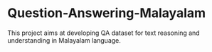 # Question-Answering-Malayalam

This project aims at developing QA dataset for text reasoning and understanding in Malayalam language. 
